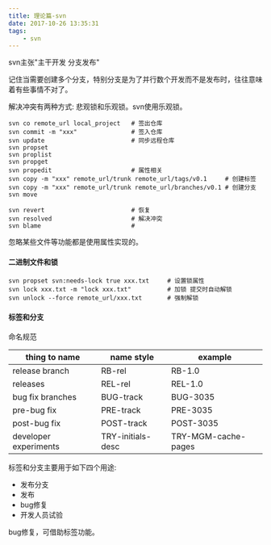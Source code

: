 ```yaml
---
title: 理论篇-svn
date: 2017-10-26 13:35:31
tags:
    - svn
---
```


svn主张"主干开发 分支发布"

记住当需要创建多个分支，特别分支是为了并行数个开发而不是发布时，往往意味着有些事情不对了。

解决冲突有两种方式: 悲观锁和乐观锁。svn使用乐观锁。


```
svn co remote_url local_project   # 签出仓库
svn commit -m "xxx"               # 签入仓库
svn update                        # 同步远程仓库
svn propset 
svn proplist
svn propget
svn propedit                      # 属性相关
svn copy -m "xxx" remote_url/trunk remote_url/tags/v0.1     # 创建标签
svn copy -m "xxx" remote_url/trunk remote_url/branches/v0.1 # 创建分支
svn move

svn revert                        # 恢复
svn resolved                      # 解决冲突
svn blame                         # 
```

忽略某些文件等功能都是使用属性实现的。

#### 二进制文件和锁

```
svn propset svn:needs-lock true xxx.txt     # 设置锁属性
svn lock xxx.txt -m "lock xxx.txt"          # 加锁 提交时自动解锁
svn unlock --force remote_url/xxx.txt       # 强制解锁
```

#### 标签和分支

命名规范

thing to name | name style | example
--------------|------------|--------
release branch| RB-rel     | RB-1.0
releases      | REL-rel    | REL-1.0
bug fix branches| BUG-track| BUG-3035
pre-bug fix | PRE-track    | PRE-3035
post-bug fix| POST-track   | POST-3035
developer experiments | TRY-initials-desc | TRY-MGM-cache-pages

标签和分支主要用于如下四个用途:

* 发布分支
* 发布
* bug修复
* 开发人员试验

bug修复，可借助标签功能。